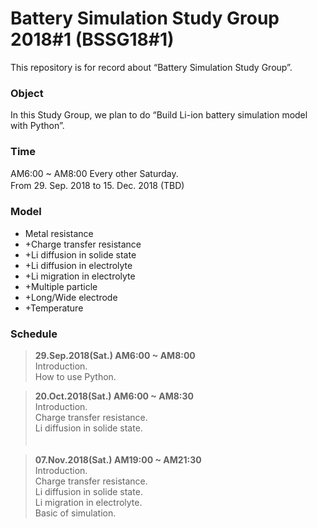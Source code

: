 # Battery Simulation Study Group 2018#1 (BSSG18#1)
This repository is for record about “Battery Simulation Study Group”.  

### Object  
In this Study Group, we plan to do “Build Li-ion battery simulation model with Python”.  
  
### Time  
AM6:00 ~ AM8:00 Every other Saturday.  
From 29. Sep. 2018 to 15. Dec. 2018 (TBD)
　　
### Model
- Metal resistance
-  +Charge transfer resistance
-  +Li diffusion in solide state
-  +Li diffusion in electrolyte
-  +Li migration in electrolyte
-  +Multiple particle
-  +Long/Wide electrode
-  +Temperature

### Schedule  
>**29.Sep.2018(Sat.) AM6:00 ~ AM8:00**  
Introduction.  
How to use Python.  

>**20.Oct.2018(Sat.) AM6:00 ~ AM8:30**  
Introduction.  
Charge transfer resistance.  
Li diffusion in solide state.  
　　

>**07.Nov.2018(Sat.) AM19:00 ~ AM21:30**  
Introduction.  
Charge transfer resistance.  
Li diffusion in solide state.   
Li migration in electrolyte.  
Basic of simulation.  

